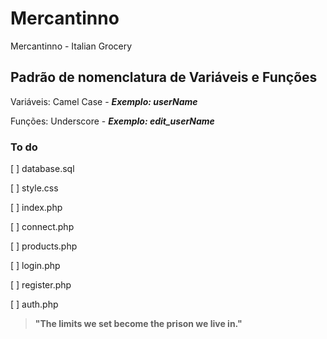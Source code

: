 # Mercantinno
Mercantinno - Italian Grocery

## Padrão de nomenclatura de Variáveis e Funções
Variáveis: Camel Case - __*Exemplo: userName*__

Funções: Underscore - __*Exemplo: edit_userName*__

### To do
[ ] database.sql


[ ] style.css


[ ] index.php


[ ] connect.php


[ ] products.php


[ ] login.php


[ ] register.php


[ ] auth.php


> __"The limits we set become the prison we live in."__
